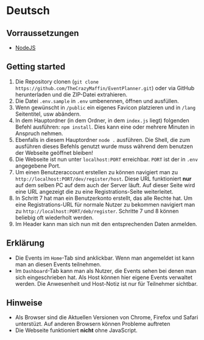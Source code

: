 # Deutsch
## Vorraussetzungen
- [NodeJS](https://nodejs.org/)
## Getting started
1. Die Repository clonen (`git clone https://github.com/TheCrazyMaffin/EventPlanner.git`) oder via GitHub herunterladen und die ZIP-Datei extrahieren.
2. Die Datei `.env.sample` in `.env` umbenennen, öffnen und ausfüllen.
3. Wenn gewünscht in `/public` ein eigenes Favicon platzieren und in `/lang` Seitentitel, usw abändern.
4. In dem Hauptordner (in dem Ordner, in dem `index.js` liegt) folgenden Befehl ausführen: `npm install`. Dies kann eine oder mehrere Minuten in Anspruch nehmen.
5. Ebenfalls in diesem Hauptordner `node .` ausführen. Die Shell, die zum ausführen dieses Befehls genutzt wurde muss während dem benutzen der Webseite geöffnet bleiben!
6. Die Webseite ist nun unter `localhost:PORT` erreichbar. `PORT` ist der in `.env` angegebene Port.
7. Um einen Benutzeraccount erstellen zu können navigiert man zu `http://localhost:PORT/dev/register/host`. Diese URL funktioniert **nur** auf dem selben PC auf dem auch der Server läuft. Auf dieser Seite wird eine URL angezeigt die zu eine Registrations-Seite weiterleitet.
8. In Schritt 7 hat man ein Benutzerkonto erstellt, das alle Rechte hat. Um eine Registrations-URL für normale Nutzer zu bekommen navigiert man zu `http://localhost:PORT/deb/register`. Schritte 7 und 8 können beliebig oft wiederholt werden.
9. Im Header kann man sich nun mit den entsprechenden Daten anmelden.

## Erklärung
- Die Events im `Home`-Tab sind anklickbar. Wenn man angemeldet ist kann man an diesen Events teilnehmen.
- Im `Dashboard`-Tab kann man als Nutzer, die Events sehen bei denen man sich eingeschrieben hat. Als Host können hier eigene Events verwaltet werden. Die Anwesenheit und Host-Notiz ist nur für Teilnehmer sichtbar.


## Hinweise
- Als Browser sind die Aktuellen Versionen von Chrome, Firefox und Safari unterstüzt. Auf anderen Browsern können Probleme auftreten
- Die Webseite funktioniert **nicht** ohne JavaScript.
